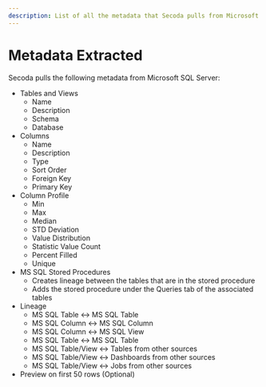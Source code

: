 ```yaml
---
description: List of all the metadata that Secoda pulls from Microsoft SQL Server
---
```


# Metadata Extracted

Secoda pulls the following metadata from Microsoft SQL Server:

* Tables and Views
  * Name
  * Description
  * Schema
  * Database
* Columns
  * Name
  * Description
  * Type
  * Sort Order
  * Foreign Key
  * Primary Key
* Column Profile
  * Min
  * Max
  * Median
  * STD Deviation
  * Value Distribution
  * Statistic Value Count
  * Percent Filled&#x20;
  * Unique
* MS SQL Stored Procedures
  * Creates lineage between the tables that are in the stored procedure&#x20;
  * Adds the stored procedure under the Queries tab of the associated tables
* Lineage
  * MS SQL Table <-> MS SQL Table
  * MS SQL Column <-> MS SQL Column
  * MS SQL Column <-> MS SQL View
  * MS SQL Table <-> MS SQL Table
  * MS SQL Table/View <-> Tables from other sources
  * MS SQL Table/View <-> Dashboards from other sources
  * MS SQL Table/View <-> Jobs from other sources
* Preview on first 50 rows (Optional)

